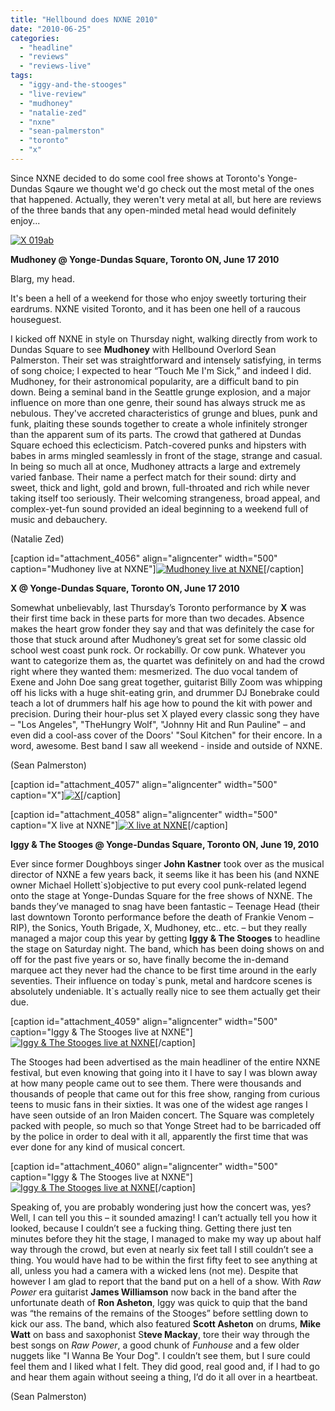 ```yaml
---
title: "Hellbound does NXNE 2010"
date: "2010-06-25"
categories: 
  - "headline"
  - "reviews"
  - "reviews-live"
tags: 
  - "iggy-and-the-stooges"
  - "live-review"
  - "mudhoney"
  - "natalie-zed"
  - "nxne"
  - "sean-palmerston"
  - "toronto"
  - "x"
---
```


Since NXNE decided to do some cool free shows at Toronto's Yonge-Dundas Sqaure we thought we'd go check out the most metal of the ones that happened. Actually, they weren't very metal at all, but here are reviews of the three bands that any open-minded metal head would definitely enjoy...

[![X 019ab](http://www.hellbound.ca/wp-content/uploads/2010/06/X-019ab.jpg "X 019ab")](http://www.hellbound.ca/wp-content/uploads/2010/06/X-019ab.jpg)

**Mudhoney @ Yonge-Dundas Square, Toronto ON, June 17 2010**

Blarg, my head.

It's been a hell of a weekend for those who enjoy sweetly torturing their eardrums. NXNE visited Toronto, and it has been one hell of a raucous houseguest.

I kicked off NXNE in style on Thursday night, walking directly from work to Dundas Square to see **Mudhoney** with Hellbound Overlord Sean Palmerston. Their set was straightforward and intensely satisfying, in terms of song choice; I expected to hear “Touch Me I'm Sick,” and indeed I did. Mudhoney, for their astronomical popularity, are a difficult band to pin down. Being a seminal band in the Seattle grunge explosion, and a major influence on more than one genre, their sound has always struck me as nebulous. They've accreted characteristics of grunge and blues, punk and funk, plaiting these sounds together to create a whole infinitely stronger than the apparent sum of its parts. The crowd that gathered at Dundas Square echoed this eclecticism. Patch-covered punks and hipsters with babes in arms mingled seamlessly in front of the stage, strange and casual. In being so much all at once, Mudhoney attracts a large and extremely varied fanbase. Their name a perfect match for their sound: dirty and sweet, thick and light, gold and brown, full-throated and rich while never taking itself too seriously. Their welcoming strangeness, broad appeal, and complex-yet-fun sound provided an ideal beginning to a weekend full of music and debauchery.

(Natalie Zed)

\[caption id="attachment\_4056" align="aligncenter" width="500" caption="Mudhoney live at NXNE"\][![Mudhoney live at NXNE](http://www.hellbound.ca/wp-content/uploads/2010/06/MUDHONEY-019ab.jpg "MUDHONEY 019ab")](http://www.hellbound.ca/wp-content/uploads/2010/06/MUDHONEY-019ab.jpg)\[/caption\]

**X @ Yonge-Dundas Square, Toronto ON, June 17 2010**

Somewhat unbelievably, last Thursday’s Toronto performance by **X** was their first time back in these parts for more than two decades. Absence makes the heart grow fonder they say and that was definitely the case for those that stuck around after Mudhoney’s great set for some classic old school west coast punk rock. Or rockabilly. Or cow punk. Whatever you want to categorize them as, the quartet was definitely on and had the crowd right where they wanted them: mesmerized. The duo vocal tandem of Exene and John Doe sang great together, guitarist Billy Zoom was whipping off his licks with a huge shit-eating grin, and drummer DJ Bonebrake could teach a lot of drummers half his age how to pound the kit with power and precision. During their hour-plus set X played every classic song they have – "Los Angeles", "TheHungry Wolf", "Johnny Hit and Run Pauline" – and even did a cool-ass cover of the Doors' "Soul Kitchen" for their encore. In a word, awesome. Best band I saw all weekend - inside and outside of NXNE.

(Sean Palmerston)

\[caption id="attachment\_4057" align="aligncenter" width="500" caption="X"\][![X](http://www.hellbound.ca/wp-content/uploads/2010/06/X-087ab.jpg "X 087ab")](http://www.hellbound.ca/wp-content/uploads/2010/06/X-087ab.jpg)\[/caption\]

\[caption id="attachment\_4058" align="aligncenter" width="500" caption="X live at NXNE"\][![X live at NXNE](http://www.hellbound.ca/wp-content/uploads/2010/06/X-074ab.jpg "X 074ab")](http://www.hellbound.ca/wp-content/uploads/2010/06/X-074ab.jpg)\[/caption\]

**Iggy & The Stooges @ Yonge-Dundas Square, Toronto ON, June 19, 2010**

Ever since former Doughboys singer **John Kastner** took over as the musical director of NXNE a few years back, it seems like it has been his (and NXNE owner Michael Hollett\`s)objective to put every cool punk-related legend onto the stage at Yonge-Dundas Square for the free shows of NXNE. The bands they’ve managed to snag have been fantastic – Teenage Head (their last downtown Toronto performance before the death of Frankie Venom – RIP), the Sonics, Youth Brigade, X, Mudhoney, etc.. etc. – but they really managed a major coup this year by getting **Iggy & The Stooges** to headline the stage on Saturday night. The band, which has been doing shows on and off for the past five years or so, have finally become the in-demand marquee act they never had the chance to be first time around in the early seventies. Their influence on today\`s punk, metal and hardcore scenes is absolutely undeniable. It\`s actually really nice to see them actually get their due.

\[caption id="attachment\_4059" align="aligncenter" width="500" caption="Iggy & The Stooges live at NXNE"\][![Iggy & The Stooges live at NXNE](http://www.hellbound.ca/wp-content/uploads/2010/06/5a.jpg "5a")](http://www.hellbound.ca/wp-content/uploads/2010/06/5a.jpg)\[/caption\]

The Stooges had been advertised as the main headliner of the entire NXNE festival, but even knowing that going into it I have to say I was blown away at how many people came out to see them. There were thousands and thousands of people that came out for this free show, ranging from curious teens to music fans in their sixties. It was one of the widest age ranges I have seen outside of an Iron Maiden concert. The Square was completely packed with people, so much so that Yonge Street had to be barricaded off by the police in order to deal with it all, apparently the first time that was ever done for any kind of musical concert.

\[caption id="attachment\_4060" align="aligncenter" width="500" caption="Iggy & The Stooges live at NXNE"\][![Iggy & The Stooges live at NXNE](http://www.hellbound.ca/wp-content/uploads/2010/06/10a.jpg "10a")](http://www.hellbound.ca/wp-content/uploads/2010/06/10a.jpg)\[/caption\]

Speaking of, you are probably wondering just how the concert was, yes? Well, I can tell you this – it sounded amazing! I can’t actually tell you how it looked, because I couldn’t see a fucking thing. Getting there just ten minutes before they hit the stage, I managed to make my way up about half way through the crowd, but even at nearly six feet tall I still couldn’t see a thing. You would have had to be within the first fifty feet to see anything at all, unless you had a camera with a wicked lens (not me). Despite that however I am glad to report that the band put on a hell of a show. With _Raw Power_ era guitarist **James Williamson** now back in the band after the unfortunate death of **Ron Asheton**, Iggy was quick to quip that the band was “the remains of the remains of the Stooges” before settling down to kick our ass. The band, which also featured **Scott Asheton** on drums, **Mike Watt** on bass and saxophonist S**teve Mackay**, tore their way through the best songs on _Raw Power_, a good chunk of _Funhouse_ and a few older nuggets like "I Wanna Be Your Dog". I couldn’t see them, but I sure could feel them and I liked what I felt. They did good, real good and, if I had to go and hear them again without seeing a thing, I’d do it all over in a heartbeat.

(Sean Palmerston)
